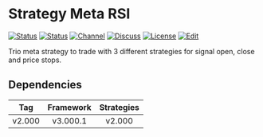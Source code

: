 # Strategy Meta RSI

[![Status][gha-image-check-master]][gha-link-check-master]
[![Status][gha-image-compile-master]][gha-link-compile-master]
[![Channel][tg-channel-image]][tg-channel-link]
[![Discuss][gh-discuss-badge]][gh-discuss-link]
[![License][license-image]][license-link]
[![Edit][gh-edit-badge]][gh-edit-link]

Trio meta strategy to trade with 3 different strategies
for signal open, close and price stops.

## Dependencies

| Tag      | Framework | Strategies |
|:--------:|:---------:|:----------:|
| v2.000   | v3.000.1  | v2.000     |

<!-- Named links -->

[gh-discuss-badge]: https://img.shields.io/badge/Discussions-Q&A-blue.svg?logo=github
[gh-discuss-link]: https://github.com/EA31337/EA31337-Strategies/discussions

[gh-edit-badge]: https://img.shields.io/badge/GitHub-edit-purple.svg?logo=github
[gh-edit-link]: https://github.dev/EA31337/Strategy-Meta_RSI

[gha-link-check-master]: https://github.com/EA31337/Strategy-Meta_RSI/actions?query=workflow:Check+branch%3Amaster
[gha-image-check-master]: https://github.com/EA31337/Strategy-Meta_RSI/workflows/Check/badge.svg?branch=master
[gha-link-compile-master]: https://github.com/EA31337/Strategy-Meta_RSI/actions?query=workflow:Compile+branch%3Amaster
[gha-image-compile-master]: https://github.com/EA31337/Strategy-Meta_RSI/workflows/Compile/badge.svg?branch=master

[tg-channel-image]: https://img.shields.io/badge/Telegram-join-0088CC.svg?logo=telegram
[tg-channel-link]: https://t.me/EA31337

[license-image]: https://img.shields.io/github/license/EA31337/EA31337-Strategies.svg
[license-link]: https://tldrlegal.com/license/gnu-general-public-license-v3-(gpl-3)
